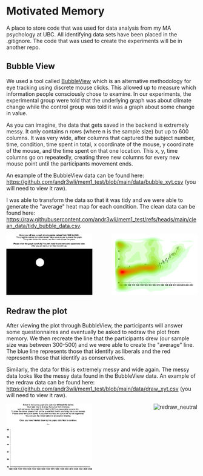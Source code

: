 
# Motivated Memory

A place to store code that was used for data analysis from my MA psychology at UBC. All identifying data sets have been placed in the .gitignore. The code that was used to create the experiments will be in another repo. 

## Bubble View 

We used a tool called [BubbleView](https://bubbleview.namwkim.org) which is an alternative methodology for eye tracking using discrete mouse clicks. This allowed up to measure which information people consciously chose to examine. In our experiments, the experimental group were told that the underlying graph was about climate change while the control group was told it was a graph about some change in value.

As you can imagine, the data that gets saved in the backend is extremely messy. It only contains n rows (where n is the sample size) but up to 600 columns. It was very wide, after columns that captured the subject number, time, condition, time spent in total, x coordinate of the mouse, y coordinate of the mouse, and the time spent on that one location. This x, y, time columns go on repeatedly, creating three new columns for every new mouse point until the participants movement ends. 

An example of the BubbleView data can be found here: https://github.com/andr3wli/mem1_test/blob/main/data/bubble_xyt.csv (you will need to view it raw).

I was able to transform the data so that it was tidy and we were able to generate the "average" heat map for each condition. The clean data can be found here: https://raw.githubusercontent.com/andr3wli/mem1_test/refs/heads/main/clean_data/tidy_bubble_data.csv.

<div style="display: flex; justify-content: space-between;">
    <img src="https://github.com/andr3wli/mem1_test/raw/main/img/gif/bbv.gif" alt="bbv gif" style="max-width: 45%;"/>
    <img src="plots_for_paper/dem_cli_cond.png" alt="dem_cli_cond" style="max-width: 45%;"/>
</div>

## Redraw the plot 

After viewing the plot through BubbleView, the participants will answer some questionnaires and eventually be asked to redraw the plot from memory. We then recreate the line that the participants drew (our sample size was between 300-500) and we were able to create the "average" line. The blue line represents those that identify as liberals and the red represents those that identify as conservatives.  

Similarly, the data for this is extremely messy and wide again. The messy data looks like the messy data found in the BubbleView data. An example of the redraw data can be found here: https://github.com/andr3wli/mem1_test/blob/main/data/draw_xyt.csv (you will need to view it raw).

<div style="display: flex; justify-content: space-between;">
    <img src="https://github.com/andr3wli/mem1_test/raw/main/img/gif/redraw.gif" alt="redraw gif" style="max-width: 45%;"/>
    <img src="eda_img/redraw_neutral.png" alt="redraw_neutral" style="max-width: 45%;"/>
</div>



